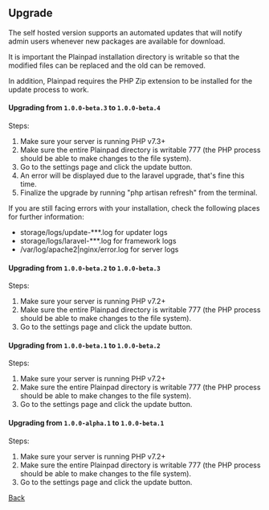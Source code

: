 ## Upgrade 

The self hosted version supports an automated updates that will notify admin users whenever new packages are available 
for download.

It is important the Plainpad installation directory is writable so that the modified files can be replaced and the old 
can be removed. 

In addition, Plainpad requires the PHP Zip extension to be installed for the update process to work.

#### Upgrading from `1.0.0-beta.3` to `1.0.0-beta.4`

Steps: 

1. Make sure your server is running PHP v7.3+ 
1. Make sure the entire Plainpad directory is writable 777 (the PHP process should be able to make changes to the file system). 
1. Go to the settings page and click the update button.
1. An error will be displayed due to the laravel upgrade, that's fine this time. 
1. Finalize the upgrade by running "php artisan refresh" from the terminal.  

If you are still facing errors with your installation, check the following places for further information: 

* storage/logs/update-***.log for updater logs
* storage/logs/laravel-***.log for framework logs
* /var/log/apache2|nginx/error.log for server logs

#### Upgrading from `1.0.0-beta.2` to `1.0.0-beta.3`

Steps: 

1. Make sure your server is running PHP v7.2+ 
1. Make sure the entire Plainpad directory is writable 777 (the PHP process should be able to make changes to the file system). 
1. Go to the settings page and click the update button.

#### Upgrading from `1.0.0-beta.1` to `1.0.0-beta.2`

Steps: 

1. Make sure your server is running PHP v7.2+ 
1. Make sure the entire Plainpad directory is writable 777 (the PHP process should be able to make changes to the file system). 
1. Go to the settings page and click the update button.

#### Upgrading from `1.0.0-alpha.1` to `1.0.0-beta.1`

Steps: 

1. Make sure your server is running PHP v7.2+ 
1. Make sure the entire Plainpad directory is writable 777 (the PHP process should be able to make changes to the file system). 
1. Go to the settings page and click the update button.

[Back](readme.md)
